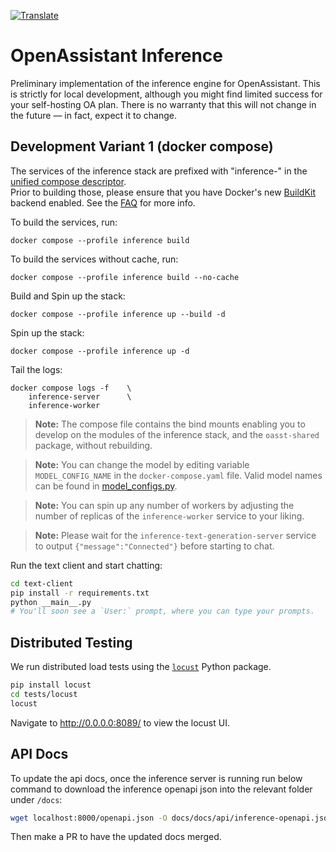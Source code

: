 <a href="https://github-com.translate.goog/LAION-AI/Open-Assistant/blob/main/inference/README.md?_x_tr_sl=auto&_x_tr_tl=en&_x_tr_hl=en&_x_tr_pto=wapp">![Translate](https://img.shields.io/badge/Translate-blue)</a>

# OpenAssistant Inference

Preliminary implementation of the inference engine for OpenAssistant. This is
strictly for local development, although you might find limited success for your
self-hosting OA plan. There is no warranty that this will not change in the
future — in fact, expect it to change.

## Development Variant 1 (docker compose)

The services of the inference stack are prefixed with "inference-" in the
[unified compose descriptor](../docker-compose.yaml). <br/> Prior to building
those, please ensure that you have Docker's new
[BuildKit](https://docs.docker.com/build/buildkit/) backend enabled. See the
[FAQ](https://projects.laion.ai/Open-Assistant/docs/faq#enable-dockers-buildkit-backend)
for more info.

To build the services, run:

```shell
docker compose --profile inference build
```

To build the services without cache, run:

```shell
docker compose --profile inference build --no-cache
```

Build and Spin up the stack:

```shell
docker compose --profile inference up --build -d
```

Spin up the stack:

```shell
docker compose --profile inference up -d
```

Tail the logs:

```shell
docker compose logs -f    \
    inference-server      \
    inference-worker

```

> **Note:** The compose file contains the bind mounts enabling you to develop on
> the modules of the inference stack, and the `oasst-shared` package, without
> rebuilding.

> **Note:** You can change the model by editing variable `MODEL_CONFIG_NAME` in
> the `docker-compose.yaml` file. Valid model names can be found in
> [model_configs.py](../oasst-shared/oasst_shared/model_configs.py).

> **Note:** You can spin up any number of workers by adjusting the number of
> replicas of the `inference-worker` service to your liking.

> **Note:** Please wait for the `inference-text-generation-server` service to
> output `{"message":"Connected"}` before starting to chat.

Run the text client and start chatting:

```bash
cd text-client
pip install -r requirements.txt
python __main__.py
# You'll soon see a `User:` prompt, where you can type your prompts.
```

## Distributed Testing

We run distributed load tests using the
[`locust`](https://github.com/locustio/locust) Python package.

```bash
pip install locust
cd tests/locust
locust
```

Navigate to http://0.0.0.0:8089/ to view the locust UI.

## API Docs

To update the api docs, once the inference server is running run below command
to download the inference openapi json into the relevant folder under `/docs`:

```bash
wget localhost:8000/openapi.json -O docs/docs/api/inference-openapi.json
```

Then make a PR to have the updated docs merged.
